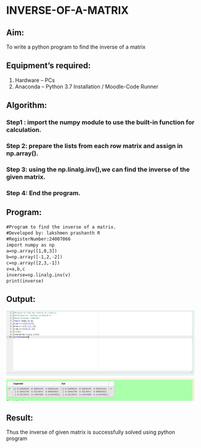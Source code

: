 # INVERSE-OF-A-MATRIX
## Aim:
To write a python program to find the inverse of a matrix
## Equipment’s required:
1. 	Hardware – PCs
2. 	Anaconda – Python 3.7 Installation / Moodle-Code Runner
## Algorithm:
### Step1 : import the numpy module to use the built-in function for calculation.
### Step 2: prepare the lists from each row matrix and assign in np.array().
### Step 3: using the np.linalg.inv(),we can find the inverse of the given matrix.
### Step 4: End the program.

## Program:
````
#Program to find the inverse of a matrix.
#Developed by: lakshmen prashanth R
#RegisterNumber:24007066
import numpy as np
a=np.array([1,0,3])
b=np.array([-1,2,-2])
c=np.array([2,3,-1])
v=a,b,c
inverse=np.linalg.inv(v)
print(inverse)
````
## Output:
![output](output3.png)
## Result:
Thus the inverse of given matrix is successfully solved using python program


